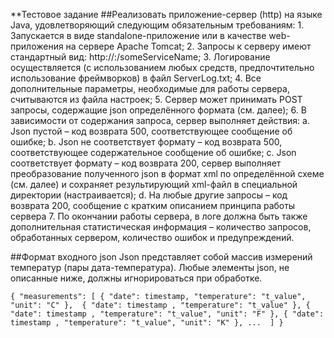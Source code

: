 **Тестовое задание
##Реализовать приложение-сервер (http) на языке Java, удовлетворяющий следующим обязательным требованиям:
	1. Запускается в виде standalone-приложение или в качестве web-приложения на сервере Apache Tomcat;
	2. Запросы к серверу имеют стандартный вид: http://<host>:<port>/someServiceName;
	3. Логирование осуществляется (с использованием любых средств, предпочтительно
использование фреймворков) в файл ServerLog.txt;
	4. Все дополнительные параметры, необходимые для работы сервера, считываются
из файла настроек;
	5. Сервер может принимать POST запросы, содержащие json определённого формата
(см. далее);
	6. В зависимости от содержания запроса, сервер выполняет действия:
		a. Json пустой – код возврата 500, соответствующее сообщение об ошибке;
		b. Json не соответствует формату – код возврата 500, соответствующее
содержательное сообщение об ошибке;
		c. Json соответствует формату – код возврата 200, сервер выполняет
преобразование полученного json в формат xml по определённой схеме (см. далее) и сохраняет результирующий xml-файл в специальной директории (настраивается);
		d. На любые другие запросы – код возврата 200, сообщение с кратким описанием принципа работы сервера 
	7. По окончании работы сервера, в логе должна быть также дополнительная статистическая информация – количество запросов, обработанных сервером, количество ошибок и предупреждений.

##Формат входного json
Json представляет собой массив измерений температур (пары дата-температура). Любые элементы json, не описанные ниже, должны игнорироваться при обработке.

`
{
  "measurements": [
    {
		"date": timestamp,
    	"temperature": "t_value",
    	"unit": "C"
	}, 
	{
		"date": timestamp ,
    	"temperature": "t_value"
    },
    {
        "date": timestamp ,
        "temperature": "t_value",
     	"unit": "F"
	},
	{
		"date": timestamp ,
		"temperature": "t_value",
		"unit": "K"
	},
	... 
  ]
}
`
